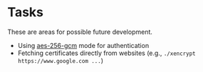 # Tasks
These are areas for possible future development.

* Using [aes-256-gcm][GCM] mode for authentication
* Fetching certificates directly from websites (e.g., ``./xencrypt https://www.google.com ...``)

[GCM]: http://wiki.openssl.org/index.php/EVP_Authenticated_Encryption_and_Decryption
